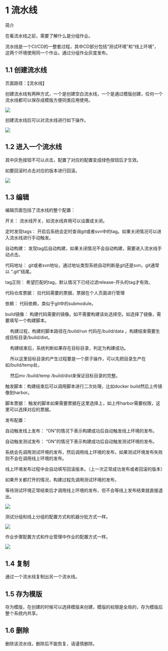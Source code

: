 # 1 流水线

简介

在看流水线之前，需要了解什么是分组作业。

流水线是一个CI/CD的一整套过程，其中CD部分包括“测试环境”和“线上环境”，这两个环境使用同一个作业。通过分组作业灰度发布。

## 1.1 创建流水线

页面路径：【流水线】

创建流水线有两种方式，一个是创建空白流水线，一个是通过模版创建，任何一个流水线都可以保存成模版方便同类应用使用。

![](/attachments/20250706233938_wps91.jpg)

创建流水线后可以对流水线进行如下操作。

![](/attachments/20250706233938_wps92.jpg)

## 1.2 进入一个流水线

其中灰色按钮不可以点击，配置了对应的配置变成绿色按钮后才生效。

如要回滚时点击对应的版本进行回滚。

![](/attachments/20250706233938_wps93.png)

## 1.3 编辑

编辑页面包括了流水线的整个配置：

开关： 流水线开关，如流水线弃用可以设置成关闭。

定时发现tags： 开启后系统会定时查询git或者svn中的tag。如果关闭情况可以进入流水线进行手动触发。

自动构建： 发现tag后自动构建，如果关闭情况不会自动构建，需要进入流水线手动点击。

代码地址： git或者svn地址，通过地址类型系统自动判断是git还是svn，git通常以 “.git”结尾。

tag正则： 希望匹配的tag，默认情况下已经过滤release-开头的tag才有效。

代码仓库票据： 拉代码需要的票据，票据在个人页面进行管理

依赖： 代码依赖，类似于git中的submodule。

build镜像： 构建代码需要的镜像。如不需要构建该处选择空。如选择了镜像，需要填写一个构建脚本。

    构建过程，构建的脚本路径在/build/run 代码在/build/data 。构建结束需要生成目标目录/build/dist。

    构建结束后，系统判断如果存在目标目录，判定为构建成功。

    所以这里目标目录的产生过程要是一个原子操作，可以先把目录生产在如/build/temp处，

    然后mv /build/temp /build/dist来保证目标目录的完整。

触发脚本：构建结束后可以调用脚本进行二次处理，比如docker build然后上传镜像到harbor。

脚本票据： 触发的脚本如果需要票据在这里选择上，如上传harbor需要权限，这里可以选择对应的票据。

发布配置：

自动触发线上发布： “ON”的情况下表示构建成功后自动触发线上环境的发布。

自动触发测试发布： “ON”的情况下表示构建成功后自动触发测试环境的发布。

系统会先调用测试环境的发布，然后调用线上环境的发布，如果测试环境发布失败则不会在调用线上环境的发布。

线上环境发布过程中会自动填写回滚版本。（上一次正常成功发布或者回滚的版本）

如果开关都打开的情况，构建过程先调用测试环境的发布，

等待测试环境正常结束后才调用线上环境的发布，但不会等线上发布结束就直接退出。

![](/attachments/20250706233938_wps94.jpg)

测试分组和线上分组的配置方式和机器分批方式一样。

![](/attachments/20250706233938_wps95.jpg)

作业步骤配置方式和作业管理中作业的配置方式一样。

![](/attachments/20250706233938_wps96.jpg)

## 1.4 复制

通过一个流水线复制出另一个流水线。

## 1.5 存为模版

存为模版，在创建的时候可以选择模版来创建，模版的权限是全局的，存为模版后整个系统内共享。

## 1.6 删除

删除该流水线，删除后不能恢复，请谨慎删除。